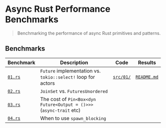 # Async Rust Performance Benchmarks

> Benchmarking the performance of async Rust primitives and patterns.

## Benchmarks
| Benchmark | Description | Code | Results |
|-----------|-------------|------|-------|
| [`01.rs`](benches/01.rs) | `Future` implementation vs. `tokio::select!` loop for actors | [`src/01/`](src/01) | [`README.md`](src/01/README.md) |
| [`02.rs`](benches/02.rs) | `JoinSet` vs. `FuturesUnordered` |  |  |
| [`03.rs`](benches/03.rs) | The cost of `Pin<Box<dyn Future<Output = ()>>>` (`async-trait` etc) |  |  |
| [`04.rs`](benches/04.rs) | When to use `spawn_blocking` |  |  |